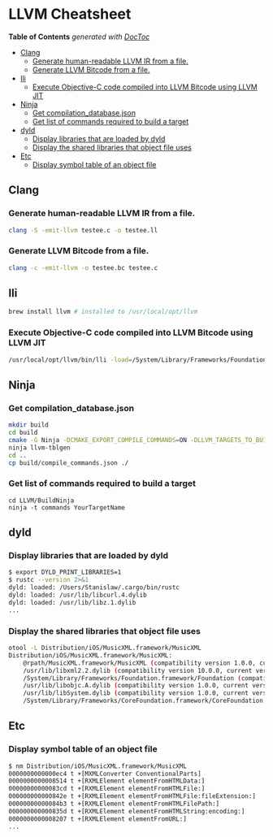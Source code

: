 # LLVM Cheatsheet

<!-- START doctoc generated TOC please keep comment here to allow auto update -->
<!-- DON'T EDIT THIS SECTION, INSTEAD RE-RUN doctoc TO UPDATE -->
**Table of Contents**  *generated with [DocToc](https://github.com/thlorenz/doctoc)*

- [Clang](#clang)
  - [Generate human-readable LLVM IR from a file.](#generate-human-readable-llvm-ir-from-a-file)
  - [Generate LLVM Bitcode from a file.](#generate-llvm-bitcode-from-a-file)
- [lli](#lli)
  - [Execute Objective-C code compiled into LLVM Bitcode using LLVM JIT](#execute-objective-c-code-compiled-into-llvm-bitcode-using-llvm-jit)
- [Ninja](#ninja)
  - [Get compilation_database.json](#get-compilation_databasejson)
  - [Get list of commands required to build a target](#get-list-of-commands-required-to-build-a-target)
- [dyld](#dyld)
  - [Display libraries that are loaded by dyld](#display-libraries-that-are-loaded-by-dyld)
  - [Display the shared libraries that object file uses](#display-the-shared-libraries-that-object-file-uses)
- [Etc](#etc)
  - [Display symbol table of an object file](#display-symbol-table-of-an-object-file)

<!-- END doctoc generated TOC please keep comment here to allow auto update -->

## Clang

### Generate human-readable LLVM IR from a file.


```bash
clang -S -emit-llvm testee.c -o testee.ll
```

### Generate LLVM Bitcode from a file.


```bash
clang -c -emit-llvm -o testee.bc testee.c
```

## lli

```bash
brew install llvm # installed to /usr/local/opt/llvm
```

### Execute Objective-C code compiled into LLVM Bitcode using LLVM JIT

```bash
/usr/local/opt/llvm/bin/lli -load=/System/Library/Frameworks/Foundation.framework/Versions/Current/Foundation jitobjc.bc
```

## Ninja

### Get compilation_database.json

```bash
mkdir build
cd build
cmake -G Ninja -DCMAKE_EXPORT_COMPILE_COMMANDS=ON -DLLVM_TARGETS_TO_BUILD="X86" ../llvm
ninja llvm-tblgen
cd ..
cp build/compile_commands.json ./
```

### Get list of commands required to build a target

```
cd LLVM/BuildNinja
ninja -t commands YourTargetName
```

## dyld

### Display libraries that are loaded by dyld

```bash
$ export DYLD_PRINT_LIBRARIES=1
$ rustc --version 2>&1
dyld: loaded: /Users/Stanislaw/.cargo/bin/rustc
dyld: loaded: /usr/lib/libcurl.4.dylib
dyld: loaded: /usr/lib/libz.1.dylib
...
```

### Display the shared libraries that object file uses

```bash
otool -L Distribution/iOS/MusicXML.framework/MusicXML 
Distribution/iOS/MusicXML.framework/MusicXML:
	@rpath/MusicXML.framework/MusicXML (compatibility version 1.0.0, current version 1.0.0)
	/usr/lib/libxml2.2.dylib (compatibility version 10.0.0, current version 10.9.0)
	/System/Library/Frameworks/Foundation.framework/Foundation (compatibility version 300.0.0, current version 1349.0.0)
	/usr/lib/libobjc.A.dylib (compatibility version 1.0.0, current version 228.0.0)
	/usr/lib/libSystem.dylib (compatibility version 1.0.0, current version 1238.0.0)
	/System/Library/Frameworks/CoreFoundation.framework/CoreFoundation (compatibility version 150.0.0, current version 1348.0.0)
```

## Etc

### Display symbol table of an object file

```bash
$ nm Distribution/iOS/MusicXML.framework/MusicXML 
0000000000000ec4 t +[MXMLConverter ConventionalParts]
0000000000008514 t +[RXMLElement elementFromHTMLData:]
00000000000083cd t +[RXMLElement elementFromHTMLFile:]
000000000000842e t +[RXMLElement elementFromHTMLFile:fileExtension:]
00000000000084b3 t +[RXMLElement elementFromHTMLFilePath:]
000000000000835d t +[RXMLElement elementFromHTMLString:encoding:]
0000000000008207 t +[RXMLElement elementFromURL:]
...
```

